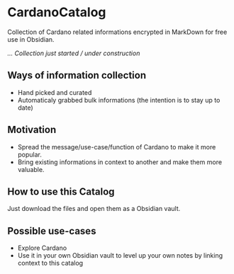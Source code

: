 # CardanoCatalog
Collection of Cardano related informations encrypted in MarkDown for free use in Obsidian.

*... Collection just started / under construction*

## Ways of information collection
- Hand picked and curated
- Automaticaly grabbed bulk informations (the intention is to stay up to date)

## Motivation
- Spread the message/use-case/function of Cardano to make it more popular.
- Bring existing informations in context to another and make them more valuable.

## How to use this Catalog
Just download the files and open them as a Obsidian vault.

## Possible use-cases
- Explore Cardano
- Use it in your own Obsidian vault to level up your own notes by linking context to this catalog


